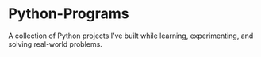# Python-Programs
A collection of Python projects I’ve built while learning, experimenting, and solving real-world problems.  
